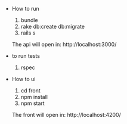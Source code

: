 * How to run
    1. bundle
    2. rake db:create db:migrate
    3. rails s
    
    The api will open in: http://localhost:3000/
 
* to run tests
    1. rspec
    
* How to ui
    1. cd front
    2. npm install
    3. npm start
    
    The front will open in: http://localhost:4200/
